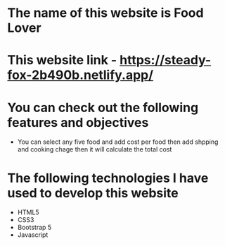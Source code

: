 # The name of this website is Food Lover

# This website link - https://steady-fox-2b490b.netlify.app/

# You can check out the following features and objectives

- You can select any five food and add cost per food then add shpping and cooking chage then it will calculate the total cost

# The following technologies I have used to develop this website

- HTML5
- CSS3
- Bootstrap 5
- Javascript
